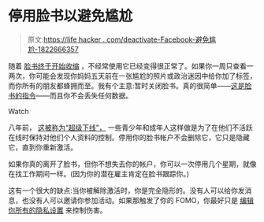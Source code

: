 # 停用脸书以避免尴尬

> 原文:[https://life hacker . com/deactivate-Facebook-避免尴尬-1822666357](https://lifehacker.com/deactivate-facebook-to-avoid-embarrassment-1822666357)

随着 [脸书终于开始收缩](https://gizmodo.com/actually-mark-zuckerberg-is-glad-you-re-using-facebook-1822607598) ，不经常使用它已经变得很正常了。如果你一周只查看一两次，你可能会发现你妈妈五天前在一张尴尬的照片或政治迷因中给你加了标签，而你所有的朋友都蜂拥而至。我有个主意:暂时关闭脸书。真的很简单——[这是脸书的指令](https://www.facebook.com/help/214376678584711?helpref=faq_content)——而且你不会丢失任何数据。

Watch

八年前， [这被称为“超级下线”，](http://www.zephoria.org/thoughts/archives/2010/11/08/risk-reduction-strategies-on-facebook.html) 一些青少年和成年人这样做是为了在他们不活跃在线时保持对他们个人资料的控制。停用你的脸书帐户不会删除它，它只是隐藏它，直到你重新激活。

如果你真的离开了脸书，但你不想失去你的帐户，你可以一次停用几个星期，就像在找工作期间一样。(因为你的潜在雇主肯定在脸书跟踪你。)

这有一个很大的缺点:当你被解除激活时，你是完全隐形的。没有人可以给你发消息，也没有人可以邀请你参加活动。如果那触发了你的 FOMO，你最好只是 [编辑你所有的隐私设置](https://lifehacker.com/the-always-up-to-date-guide-to-managing-your-facebook-p-5813990) 来控制伤害。
